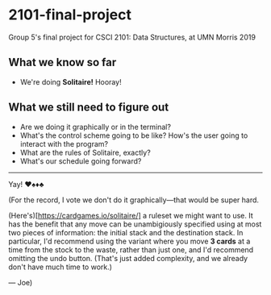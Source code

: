# 2101-final-project

Group 5's final project for CSCI 2101: Data Structures, at UMN Morris 2019

## What we know so far

 - We're doing **Solitaire!** Hooray!

## What we still need to figure out

 - Are we doing it graphically or in the terminal?
 - What's the control scheme going to be like? How's the user going to
   interact with the program?
 - What are the rules of Solitaire, exactly?
 - What's our schedule going forward?

------------

Yay! ♥️♠️♦️♣️

(For the record, I vote we don't do it graphically—that would be super hard.

(Here's)[https://cardgames.io/solitaire/] a ruleset we might want to use. It
has the benefit that any move can be unambigiously specified using at most
two pieces of information: the initial stack and the destination stack. In
particular, I'd recommend using the variant where you move **3 cards** at a
time from the stock to the waste, rather than just one, and I'd recommend
omitting the undo button. (That's just added complexity, and we already
don't have much time to work.)

  — Joe)
